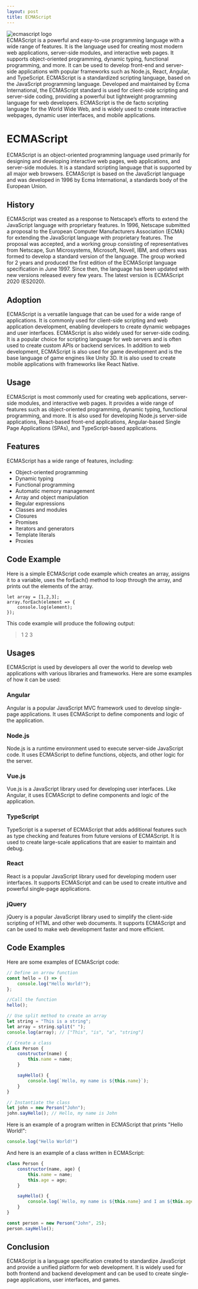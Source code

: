 ```yaml
---
layout: post
title: ECMAScript
---
```

<div class="row">
    <div class="col-sm-2">
        <img src="/images/ecmascript-logo.png" alt="ecmascript logo"/>
    </div>
    <div class="col-sm-10">
        ECMAScript is a powerful and easy-to-use programming language with a wide range of features. It is the language used for creating most modern web applications, server-side modules, and interactive web pages. It supports object-oriented programming, dynamic typing, functional programming, and more. It can be used to develop front-end and server-side applications with popular frameworks such as Node.js, React, Angular, and TypeScript.
        ECMAScript is a standardized scripting language, based on the JavaScript programming language. Developed and maintained by Ecma International, the ECMAScript standard is used for client-side scripting and server-side coding, providing a powerful but lightweight programming language for web developers.
        ECMAScript is the de facto scripting language for the World Wide Web, and is widely used to create interactive webpages, dynamic user interfaces, and mobile applications.
    </div>
</div>

<meta property="og:title" content="ECMAScript" />
<meta property="og:description" content="ECMAScript is a powerful and easy-to-use programming language with a wide range of features. It is the language used for creating most modern web applications, server-side modules, and interactive web pages." />
<meta property="og:type" content="article" />
<meta property="og:url" content="https://blog.released.info/2023/01/25/ECMAScript.html" />
<meta property="og:image" content="https://blog.released.info/images/ecmascript-logo.png" />
<meta property="article:author" content="Released.info Blog Team" />
<meta property="article:published_time" content="2023-01-25" />


# ECMAScript

ECMAScript is an object-oriented programming language used primarily for designing and developing interactive web pages,
web applications, and server-side modules. It is a standard scripting language that is supported by all major web
browsers. ECMAScript is based on the JavaScript language and was developed in 1996 by Ecma International, a standards
body of the European Union.

## History

ECMAScript was created as a response to Netscape’s efforts to extend the JavaScript language with proprietary features.
In 1996, Netscape submitted a proposal to the European Computer Manufacturers Association (ECMA) for extending the
JavaScript language with proprietary features. The proposal was accepted, and a working group consisting of
representatives from Netscape, Sun Microsystems, Microsoft, Novell, IBM, and others was formed to develop a standard
version of the language. The group worked for 2 years and produced the first edition of the ECMAScript language
specification in June 1997. Since then, the language has been updated with new versions released every few years. The
latest version is ECMAScript 2020 (ES2020).

## Adoption

ECMAScript is a versatile language that can be used for a wide range of applications. It is commonly used for
client-side scripting and web application development, enabling developers to create dynamic webpages and user
interfaces.
ECMAScript is also widely used for server-side coding. It is a popular choice for scripting language for web servers and
is often used to create custom APIs or backend services.
In addition to web development, ECMAScript is also used for game development and is the base language of game engines
like Unity 3D. It is also used to create mobile applications with frameworks like React Native.

## Usage

ECMAScript is most commonly used for creating web applications, server-side modules, and interactive web pages. It
provides a wide range of features such as object-oriented programming, dynamic typing, functional programming, and more.
It is also used for developing Node.js server-side applications, React-based front-end applications, Angular-based
Single Page Applications (SPAs), and TypeScript-based applications.

## Features

ECMAScript has a wide range of features, including:

- Object-oriented programming
- Dynamic typing
- Functional programming
- Automatic memory management
- Array and object manipulation
- Regular expressions
- Classes and modules
- Closures
- Promises
- Iterators and generators
- Template literals
- Proxies

## Code Example

Here is a simple ECMAScript code example which creates an array, assigns it to a variable, uses the forEach() method to
loop through the array, and prints out the elements of the array.

```
let array = [1,2,3];
array.forEach(element => {
    console.log(element); 
});
```

This code example will produce the following output:
> 1
> 2
> 3

## Usages

ECMAScript is used by developers all over the world to develop web applications with various libraries and frameworks.
Here are some examples of how it can be used:

### Angular

Angular is a popular JavaScript MVC framework used to develop single-page applications. It uses ECMAScript to define
components and logic of the application.

### Node.js

Node.js is a runtime environment used to execute server-side JavaScript code. It uses ECMAScript to define functions,
objects, and other logic for the server.

### Vue.js

Vue.js is a JavaScript library used for developing user interfaces. Like Angular, it uses ECMAScript to define
components and logic of the application.

### TypeScript

TypeScript is a superset of ECMAScript that adds additional features such as type checking and features from future
versions of ECMAScript. It is used to create large-scale applications that are easier to maintain and debug.

### React

React is a popular JavaScript library used for developing modern user interfaces. It supports ECMAScript and can be used
to create intuitive and powerful single-page applications.

### jQuery

jQuery is a popular JavaScript library used to simplify the client-side scripting of HTML and other web documents. It
supports ECMAScript and can be used to make web development faster and more efficient.

## Code Examples

Here are some examples of ECMAScript code:

```javascript
// Define an arrow function
const hello = () => {
    console.log("Hello World!");
};

//Call the function
hello();

// Use split method to create an array
let string = "This is a string";
let array = string.split(" ");
console.log(array); // ["This", "is", "a", "string"]

// Create a class
class Person {
    constructor(name) {
        this.name = name;
    }

    sayHello() {
        console.log(`Hello, my name is ${this.name}`);
    }
}

// Instantiate the class
let john = new Person("John");
john.sayHello(); // Hello, my name is John
```

Here is an example of a program written in ECMAScript that prints "Hello World!":

```javascript
console.log("Hello World!")
```

And here is an example of a class written in ECMAScript:

```javascript
class Person {
    constructor(name, age) {
        this.name = name;
        this.age = age;
    }

    sayHello() {
        console.log(`Hello, my name is ${this.name} and I am ${this.age} years old.`);
    }
}

const person = new Person("John", 25);
person.sayHello(); 
```

## Conclusion

ECMAScript is a language specification created to standardize JavaScript and provide a unified platform for web
development. It is widely used for both frontend and backend development and can be used to create single-page
applications, user interfaces, and games.

